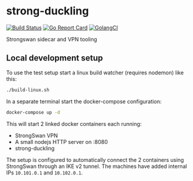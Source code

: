 # strong-duckling

[![Build Status](https://travis-ci.com/lunarway/release-manager.svg?branch=master)](https://travis-ci.com/lunarway/strong-duckling)
[![Go Report Card](https://goreportcard.com/badge/github.com/lunarway/release-manager)](https://goreportcard.com/report/github.com/lunarway/strong-duckling)
[![GolangCI](https://golangci.com/badges/github.com/lunarway/strong-duckling.svg)](https://golangci.com/r/github.com/lunarway/strong-duckling)

Strongswan sidecar and VPN tooling

## Local development setup
To use the test setup start a linux build watcher (requires nodemon) like this:

```bash
./build-linux.sh
```

In a separate terminal start the docker-compose configuration:

```bash
docker-compose up -d
```

This will start 2 linked docker containers each running:

* StrongSwan VPN
* A small nodejs HTTP server on :8080
* strong-duckling

The setup is configured to automatically connect the 2 containers using StrongSwan through an IKE v2 tunnel. The machines have added internal IPs `10.101.0.1` and `10.102.0.1`.
